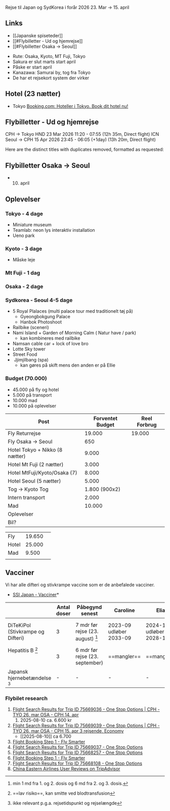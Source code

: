 Rejse til Japan og SydKorea i forår 2026 23. Mar -> 15. april



## Links 
* [[Japanske spiseteder]]
* [[#Flybilletter - Ud og hjemrejse]]
* [[#Flybilletter Osaka -> Seoul]]

- Rute: Osaka, Kyoto, MT Fuji, Tokyo 
- Sakura er slut marts start april 
- Påske er start april 
- Kanazawa: Samurai by, tog fra Tokyo 
- De har et rejsekort system der virker 


## Hotel (23 nætter)
* Tokyo [Booking.com: Hoteller i Tokyo. Book dit hotel nu!](https://www.booking.com/searchresults.da.html?label=gen173nr-10CAEoggI46AdIM1gEaD2IAQGYATO4ARfIAQzYAQPoAQH4AQGIAgGoAgG4Arry-MQGwAIB0gIkNWExYzFhMTYtOWEzNy00NTcwLWJlMzYtZTNlMDJhNjBjMTQy2AIB4AIB&sid=0fa37698e0ceba4f992e4b0dd7a16468&aid=304142&ss=Tokyo&ssne=Tokyo&ssne_untouched=Tokyo&efdco=1&lang=da&src=searchresults&dest_id=-246227&dest_type=city&checkin=2026-03-24&checkout=2026-03-30&group_adults=2&no_rooms=1&group_children=1&age=2&nflt=stay_type%3D3)
## Flybilletter - Ud og hjemrejse 
CPH -> Tokyo HND 23 Mar 2026   11:20 - 07:55 (12h 35m, Direct flight)
ICN Seoul -> CPH 15 Apr 2026   23:45 - 06:05 (+1day) (13h 20m, Direct flight) 

Here are the distinct titles with duplicates removed, formatted as requested:

##  Flybilletter Osaka -> Seoul
* 10. april

## Oplevelser
### Tokyo  - 4 dage
- Miniature museum 
- Teamlab: neon lys interaktiv installation 
- Ueno park 
### Kyoto - 3 dage
- Måske leje 

### Mt Fuji - 1 dag

### Osaka - 2 dage 

### Sydkorea - Seoul 4-5 dage
* 5 Royal Plalaces (multi palace tour med traditionelt tøj på)
	* Gyeongbokgung Palace 
	*  Hanbok Photoshoot 
* Railbike (sceneri) 
* Nami Island + Garden of Morning Calm  ( Natur have / park)
	* kan kombineres med railbike
* Namsan cable car + lock of love bro 
* Lotte Sky tower
* Street Food
*  Jjimjilbang (spa)
	* kan gøres på skift mens den anden er på Ellie


### Budget (70.000)
* 45.000 på fly og hotel 
* 5.000 på transport 
* 10.000 mad 
* 10.000 på oplevelser 

| Post                           | Forventet Budget | Reel Forbrug |
| ------------------------------ | ---------------- | ------------ |
| Fly Returrejse                 | 19.000           | 19.000       |
| Fly Osaka -> Seoul             | 650              |              |
| Hotel Tokyo + Nikko (8 nætter) | 9.000            |              |
| Hotel Mt Fuji (2 nætter)       | 3.000            |              |
| Hotel MtFuji/Kyoto/Osaka (7)   | 8.000            |              |
| Hotel Seoul (5 nætter)         | 5.000            |              |
| Tog -> Kyoto Tog               | 1.800 (900x2)    |              |
| Intern transport               | 2.000            |              |
| Mad                            | 10.000           |              |
| Oplevelser                     |                  |              |
| Bil?                           |                  |              |

|       |        |     |
| ----- | ------ | --- |
| Fly   | 19.650 |     |
| Hotel | 25.000 |     |
| Mad   | 9.500  |     |
|       |        |     |

## Vacciner 
Vi  har alle difteri og stivkrampe vaccine som er de anbefalede vacciner.
- [SSI Japan - Vacciner](https://rejse.ssi.dk/rejsevaccinationslande/j/japan#!/4week)*

|                                   | Antal doser | Påbegynd senest                   | Caroline                | Elias                   | Ahmad                      |
| --------------------------------- | ----------- | --------------------------------- | ----------------------- | ----------------------- | -------------------------- |
| DiTeKiPol (Stivkrampe og Difteri) | 3           | 7 mdr før rejse (23. august) [^1] | 2023-09 udløber 2033-09 | 2024-11 udløber 2028-11 | 2022-05 udløber 2032-05-07 |
| Hepatitis B [^3] <br><br><br>     | 3           | 6 mdr før rejse (23. september)   | ==mangler==             | ==mangler==             | ==mangler==                |
| Japansk hjernebetændelse [^2]     | -           | -                                 | -                       | -                       | -                          |
[^1]: min 1 md fra 1. og 2. dosis og 6 md fra 2. og 3. dosis.
[^2]: ikke relevant p.g.a. rejsetidspunkt og rejselængde
[^3]: ==lav risiko==, kan smitte ved blodtransfusion


### Flybilet research

1. [Flight Search Results for Trip ID 75669036 - One Stop Options |  CPH - TYO 26. mar OSA - CPH 14. apr ](https://www.travelmarket.dk/flight_v3_list.cfm?lsearchids=75669036&spollingid=30205da9-a136-4463-91f9-036824e39188&sredirected=expired&nmaxstops=1&nsortby=3&smode=startsearch&redirecting=flightcommon)
	1. 2025-08-10 ca. 6.600 kr 
2. [Flight Search Results for Trip ID 75669039 - One Stop Options | CPH - TYO 26. mar OSA - CPH 15. apr 3 rejsende, Economy ](https://www.travelmarket.dk/flight_v3_list.cfm?lsearchids=75669039&spollingid=a1967163-83ea-41fd-b0d5-ab2ca7ef5dcd&sredirected=expired&nmaxstops=1&redirecting=flightcommon&smode=startsearch&nsortby=3)
	- [[2025-08-10]] ca 6.700
3. [Flight Booking Step 1 - Fly Smarter](https://22.flysmarter.dk/fly/trin-1/9115913571)
4. [Flight Search Results for Trip ID 75669037 - One Stop Options](https://www.travelmarket.dk/flight_v3_list.cfm?lsearchids=75669037&spollingid=b64dde2a-a70d-4476-bf07-ddc5d3420812&sredirected=expired&nsortby=3&redirecting=flightcommon&smode=startsearch&nmaxstops=1)
5. [Flight Search Results for Trip ID 75668257 - One Stop Options](https://www.travelmarket.dk/flight_v3_list.cfm?lsearchids=75668257&spollingid=427f9876-9c68-41d8-88e0-f7e5cb2e9bb3&redirecting=flightcommon&smode=startsearch&nmaxstops=1&nsortby=3)
6. [Flight Booking Step 1 - Fly Smarter](https://22.flysmarter.dk/fly/trin-1/9115868405)
7. [Flight Search Results for Trip ID 75668108 - One Stop Options](https://www.travelmarket.dk/flight_v3_list.cfm?lsearchids=75668108&spollingid=b2bea04f-aa35-42fa-969d-0bdfd129d672&redirecting=flightcommon&smode=startsearch&nmaxstops=1&nsortby=2)
8. [China Eastern Airlines User Reviews on TripAdvisor](https://www.tripadvisor.com/ShowUserReviews-g1-d8729050-r729491573-China_Eastern_Airlines-World.html)